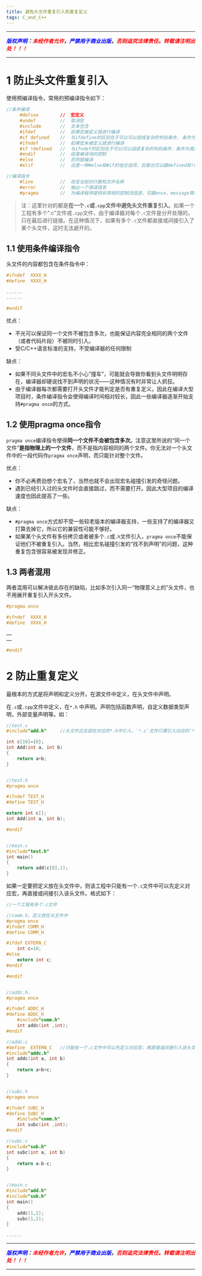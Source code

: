 ```yaml
---
title: 避免头文件重复引入和重复定义
tags: C_and_C++
---
```



------

***<font color=blue>版权声明</font>：<font color=red>未经作者允许</font>，<font color=blue>严禁用于商业出版</font>，<font color=red>否则追究法律责任。转载请注明出处！！！</font>***

------

# 1 防止头文件重复引入

使用预编译指令，常用的预编译指令如下：
```c
//条件编译
     #define        //  宏定义 
     #undef         //  取消宏 
     #include       //  文本包含 
     #ifdef         //  如果宏被定义就进行编译 
     #if defined    //  与ifdefine的区别在于可以可以组成复杂的判别条件, 条件为真就编译
     #ifndef        //  如果宏未被定义就进行编译 
     #if !defined   //  与ifndef的区别在于可以可以组成复杂的判别条件，条件为真就编译
     #endif         //  结束编译块的控制 
     #else          //  否则就编译 
     #elif          //  这是一种#else和#if的组合选项，后面也可以跟defined和!defined

//编译指令
     #line          //  改变当前的行数和文件名称 
     #error         //  输出一个错误信息 
     #pragma        //  为编译程序提供非常规的控制流信息，可跟once，message等许多参数。
```

>注：这里针对的都是**在一个`.c`或`.cpp`文件中避免头文件重复引入**。如果一个工程有多个".c"文件或`.cpp`文件，由于编译器对每个`.c`文件是分开处理的，只在最后进行链接。在这种情况下，如果有多个`.c`文件都直接或间接引入了某个头文件，这时无法避开的。


## 1.1 使用条件编译指令
头文件的内容都包含在条件指令中：
```c
#ifndef  XXXX_H
#define  XXXX_H

......
......

#endif
```
优点：

* 不光可以保证同一个文件不被包含多次，也能保证内容完全相同的两个文件（或者代码片段）不被同时引入。
* 受C/C++语言标准的支持，不受编译器的任何限制

缺点：

* 如果不同头文件中的宏名不小心“撞车”，可能就会导致你看到头文件明明存在，编译器却硬说找不到声明的状况——这种情况有时非常让人抓狂。
* 由于编译器每次都需要打开头文件才能判定是否有重复定义，因此在编译大型项目时，条件编译指令会使得编译时间相对较长，因此一些编译器逐渐开始支持`#pragma once`的方式。

## 1.2 使用pragma once指令
`pragma once`编译指令使得**同一个文件不会被包含多次**。注意这里所说的“同一个文件”**是指物理上的一个文件**，而不是指内容相同的两个文件。你无法对一个头文件中的一段代码作`pragma once`声明，而只能针对整个文件。

优点：
 
* 你不必再费劲想个宏名了，当然也就不会出现宏名碰撞引发的奇怪问题。
* 遇到已经引入过的头文件时会直接跳过，而不需要打开。因此大型项目的编译速度也因此提高了一些。

缺点：

* `#pragma once`方式却不受一些较老版本的编译器支持，一些支持了的编译器又打算去掉它，所以它的兼容性可能不够好。
* 如果某个头文件有多份拷贝或者被多个`.c`或`.h`文件引入，`pragma once`不能保证他们不被重复引入。当然，相比宏名碰撞引发的“找不到声明”的问题，这种重复包含很容易被发现并修正。



## 1.3 两者混用

两者混用可以解决彼此存在的缺陷，比如多次引入同一“物理意义上的”头文件，也不用展开重复引入开头文件。
```c
#pragma once

#ifndef  XXXX_H
#define  XXXX_H

……
……

#endif
```

# 2 防止重复定义
最根本的方式是将声明和定义分开。在源文件中定义，在头文件中声明。

在`.c`或`.cpp`文件中定义，在`*.h` 中声明。声明包括函数声明，自定义数据类型声明，外部变量声明等。如：


```c
//test.c
#include"add.h"   	//头文件应全部在对应的*.h中引入，`*.c`文件只需引入对应的`*.h`文件即可

int c[10]={0};
int Add(int a, int b)
{
	return a+b;
}


//test.h
#pragma once

#ifndef TEST_H
#define TEST_H

extern int c[];
int Add(int a, int b);

#endif


//main.c
#include"test.h"
int main()
{
	return add(c[0],1);
}
```

如果一定要把定义放在头文件中，则该工程中只能有一个`.c`文件中可以先定义对应宏，再直接或间接引入该头文件。格式如下：


```c
//一个工程有多个.c文件

//comm.h，定义放在头文件中
#pragma once
#ifndef COMM_H
#define COMM_H

#ifdef EXTERN_C
	int c=10;
#else 
	extern int c;
#endif

#endif


//addc.h，
#pragma once

#ifndef ADDC_H
#define ADDC_H
	#include"comm.h"
	int addc(int ,int);
#endif

//addc.c
#define  EXTERN_C   //只能有一个.c文件中可以先定义对应宏，再直接或间接引入该头文件
#include"addc.h"
int addc(int a, int b)
{
	return a+b+c;
}


//subc.h
#pragma once

#ifndef SUBC_H
#define SUBC_H
	#include"comm.h"
	int subc(int ,int);
#endif

//subc.c
#include"sub.h"
int subc(int a, int b)
{
	return a-b-c;
}


//main.c
#include"add.h"
#include"sub.h"
int main()
{
	addc(1,2);
	subc(1,2);
}

......


```



------

***<font color=blue>版权声明</font>：<font color=red>未经作者允许</font>，<font color=blue>严禁用于商业出版</font>，<font color=red>否则追究法律责任。转载请注明出处！！！</font>***

------

